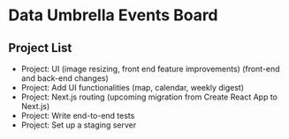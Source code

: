 # Data Umbrella Events Board

## Project List
- Project: UI (image resizing, front end feature improvements) (front-end and back-end changes)
- Project: Add UI functionalities (map, calendar, weekly digest)
- Project: Next.js routing (upcoming migration from Create React App to Next.js)
- Project: Write end-to-end tests
- Project: Set up a staging server
  
